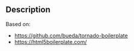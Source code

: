## Description
Based on:
 - https://github.com/bueda/tornado-boilerplate
 - https://html5boilerplate.com/

